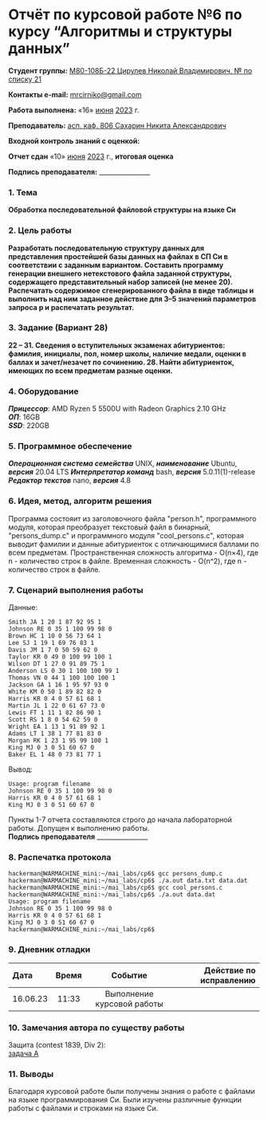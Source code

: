 


# Отчёт по курсовой работе №6 по курсу “Алгоритмы и структуры данных”

<b>Студент группы:</b> <ins>М80-108Б-22 Цирулев Николай Владимирович, № по списку 21</ins> 

<b>Контакты e-mail:</b> <ins>mrcirniko@gmail.com</ins>

<b>Работа выполнена:</b> «16» <ins>июня</ins> <ins>2023</ins> г.

<b>Преподаватель:</b> <ins>асп. каф. 806 Сахарин Никита Александрович</ins>

<b>Входной контроль знаний с оценкой:</b> <ins> </ins>

<b>Отчет сдан</b> «10» <ins>июня</ins> <ins>2023</ins> г., <b>итоговая оценка</b> <ins> </ins>

<b>Подпись преподавателя:</b> ________________

### 1. Тема
__Обработка последовательной файловой структуры на языке Си__

### 2. Цель работы
__Разработать последовательную структуру данных для представления простейшей базы данных на
файлах в СП Си в соответствии с заданным вариантом. Составить программу генерации внешнего
нетекстового файла заданной структуры, содержащего представительный набор записей (не менее 20).
Распечатать содержимое сгенерированного файла в виде таблицы и выполнить над ним заданное действие для
3–5 значений параметров запроса p и распечатать результат.__

### 3. Задание (Вариант 28)
__22 – 31. Сведения о вступительных экзаменах абитуриентов: фамилия, инициалы, пол, номер школы, наличие
медали, оценки в баллах и зачет/незачет по сочинению. 28. Найти абитуриенток, имеющих по всем предметам разные оценки.__ 

### 4. Оборудование
___Прицессор___: AMD Ryzen 5 5500U with Radeon Graphics 2.10 GHz \
___ОП___: 16GB \
___SSD___: 220GB

### 5. Программное обеспечение
___Операционная система семейства___ UNIX, ___наименование___ Ubuntu, ___версия___  20.04 LTS
___Интерпретатор команд___ bash, ___версия___ 5.0.11(1)-release
___Редактор текстов___ nano, ___версия___ 4.8

### 6. Идея, метод, алгоритм решения
Программа состояит из заголовочного файла "person.h", программного модуля, которая преобразует текстовый файл в бинарный, "persons_dump.c"  и программного модуля "cool_persons.c", которая выводит фамилии и данные абитуриенток с отличающимися баллами по всем предметам.
Пространственная сложность алгоритма - O(n×4), где n - количество строк в файле.
Временная сложность - O(n^2), где n - количество строк в файле.
### 7. Сценарий выполнения работы
Данные:
```
Smith JA 1 20 1 87 92 95 1
Johnson RE 0 35 1 100 99 98 0
Brown HC 1 10 0 56 73 64 1
Lee SJ 1 19 1 69 76 83 1
Davis JM 1 7 0 50 59 62 0
Taylor KR 0 49 0 100 99 100 1
Wilson DT 1 27 0 91 89 75 1
Anderson LS 0 30 1 100 100 99 1
Thomas VN 0 44 1 100 100 100 1
Jackson GA 1 16 1 95 97 93 0
White KM 0 50 1 89 82 82 0
Harris KR 0 4 0 57 61 68 1
Martin JL 1 22 0 61 67 73 0
Lewis FT 1 11 1 82 86 90 1
Scott RS 1 8 0 54 62 59 0
Wright EA 1 13 1 91 89 92 1
Adams LT 1 38 1 77 81 83 0
Morgan RK 1 23 1 95 99 100 1
King MJ 0 3 0 51 60 67 0
Baker EL 1 48 0 73 81 77 1
```
Вывод:
```
Usage: program filename
Johnson RE 0 35 1 100 99 98 0
Harris KR 0 4 0 57 61 68 1
King MJ 0 3 0 51 60 67 0
```


Пункты 1-7 отчета составляются строго до начала лабораторной работы.
Допущен к выполнению работы.  
<b>Подпись преподавателя</b> ________________

### 8. Распечатка протокола
 ```
hackerman@WARMACHINE_mini:~/mai_labs/cp6$ gcc persons_dump.c
hackerman@WARMACHINE_mini:~/mai_labs/cp6$ ./a.out data.txt data.dat
hackerman@WARMACHINE_mini:~/mai_labs/cp6$ gcc cool_persons.c
hackerman@WARMACHINE_mini:~/mai_labs/cp6$ ./a.out data.dat
Usage: program filename
Johnson RE 0 35 1 100 99 98 0
Harris KR 0 4 0 57 61 68 1
King MJ 0 3 0 51 60 67 0
hackerman@WARMACHINE_mini:~/mai_labs/cp6$
 ```

### 9. Дневник отладки

|  Дата    | Время | Событие  | Действие по исправлению |
|:------------- |:---------------:|:---------------:| -------------:|
| 16.06.23 | 11:33 | Выполнение курсовой работы | |

### 10. Замечания автора по существу работы
Защита (contest 1839, Div 2):  
[задача A](https://codeforces.com/contest/1839/submission/208334151)  

### 11. Выводы
Благодаря курсовой работе были получены знания о работе с файлами на языке программирования Си. Были изучены различные функции работы с файлами и строками на языке Си.

